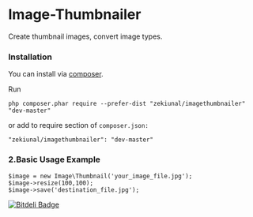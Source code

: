Image-Thumbnailer
=================

Create thumbnail images, convert image types.

### Installation

You can install via [composer](http://getcomposer.org/download/).

Run
```
php composer.phar require --prefer-dist "zekiunal/imagethumbnailer" "dev-master"
```

or add to require section of `composer.json:`

```
"zekiunal/imagethumbnailer": "dev-master"
```
### 2.Basic Usage Example
```
$image = new Image\Thumbnail('your_image_file.jpg');
$image->resize(100,100);
$image->save('destination_file.jpg');
```


[![Bitdeli Badge](https://d2weczhvl823v0.cloudfront.net/zekiunal/image-thumbnailer/trend.png)](https://bitdeli.com/free "Bitdeli Badge")

